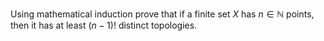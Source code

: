 Using mathematical induction prove that if a finite set $`X`$ has $`n \in \mathbb{N}`$ points, then it has at least $`(n-1)!`$ distinct topologies.